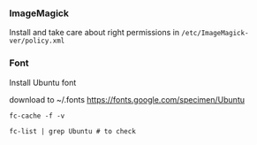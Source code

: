 ### ImageMagick

Install and take care about right permissions in `/etc/ImageMagick-ver/policy.xml`

### Font
Install Ubuntu font

download to ~/.fonts
https://fonts.google.com/specimen/Ubuntu

`fc-cache -f -v`

`fc-list | grep Ubuntu # to check`
